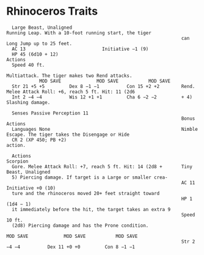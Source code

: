 # Rhinoceros                                                    Traits

      Large Beast, Unaligned                                        Running Leap. With a 10-foot running start, the tiger
                                                                    can Long Jump up to 25 feet.
      AC 13                            Initiative −1 (9)
      HP 45 (6d10 + 12)                                             Actions
      Speed 40 ft.
                                                                    Multiattack. The tiger makes two Rend attacks.
                MOD SAVE             MOD SAVE           MOD SAVE
      Str 21 +5 +5         Dex 8 −1 −1          Con 15 +2 +2        Rend. Melee Attack Roll: +6, reach 5 ft. Hit: 11 (2d6
      Int 2 −4 −4          Wis 12 +1 +1         Cha 6 −2 −2         + 4) Slashing damage.

      Senses Passive Perception 11
                                                                    Bonus Actions
      Languages None                                                Nimble Escape. The tiger takes the Disengage or Hide
      CR 2 (XP 450; PB +2)                                           action.

      Actions                                                       Scorpion
      Gore. Melee Attack Roll: +7, reach 5 ft. Hit: 14 (2d8 +       Tiny Beast, Unaligned
      5) Piercing damage. If target is a Large or smaller crea-
                                                                    AC 11                            Initiative +0 (10)
      ture and the rhinoceros moved 20+ feet straight toward
                                                                    HP 1 (1d4 − 1)
      it immediately before the hit, the target takes an extra 9
                                                                    Speed 10 ft.
      (2d8) Piercing damage and has the Prone condition.
                                                                              MOD SAVE             MOD SAVE           MOD SAVE
                                                                    Str 2 −4 −4          Dex 11 +0 +0         Con 8 −1 −1
